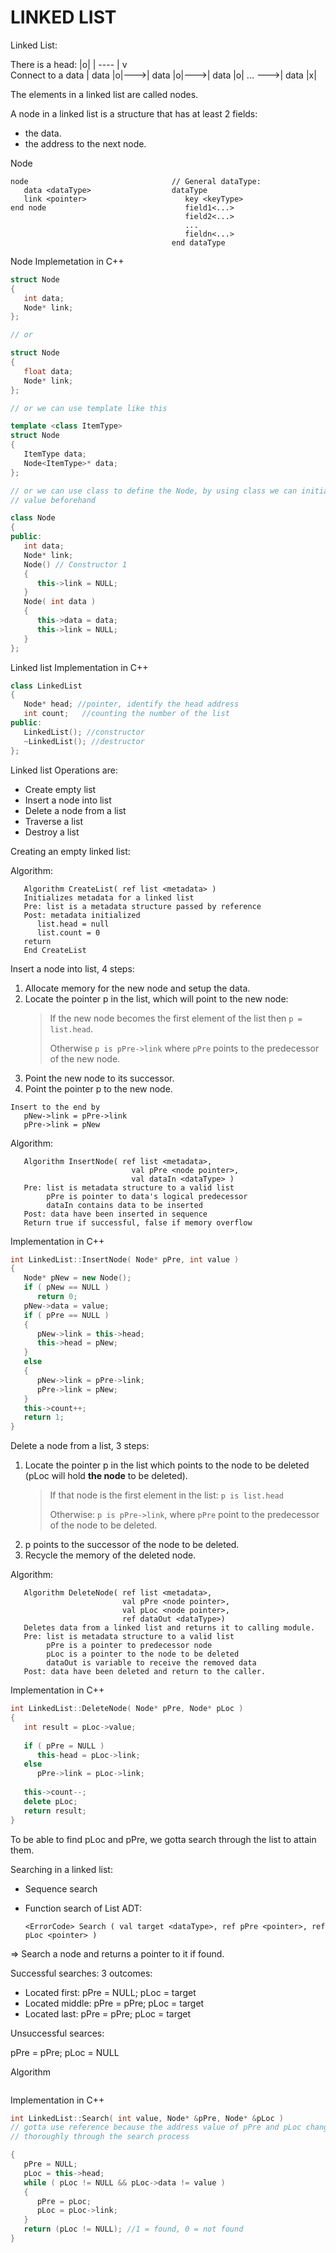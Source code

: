 LINKED LIST
===

Linked List:

There is a head: |o|
                  |
                   ----
                      |
                      v                     
Connect to a data   | data |o|--->| data |o|--->| data |o| ... --->| data |x|

The elements in a linked list are called nodes.

A node in a linked list is a structure that has at least 2 fields:
   - the data.
   - the address to the next node.

Node
```
node                                // General dataType:
   data <dataType>                  dataType
   link <pointer>                      key <keyType>
end node                               field1<...>
                                       field2<...>
                                       ...
                                       fieldn<...>
                                    end dataType
```

Node Implemetation in C++ 
```C++
struct Node
{
   int data;
   Node* link;
};

// or

struct Node
{
   float data;
   Node* link;
};

// or we can use template like this

template <class ItemType>
struct Node
{
   ItemType data;
   Node<ItemType>* data;
};

// or we can use class to define the Node, by using class we can initiate the
// value beforehand

class Node
{
public:
   int data;
   Node* link;
   Node() // Constructor 1
   {
      this->link = NULL;
   }
   Node( int data )
   {
      this->data = data;
      this->link = NULL;
   }
};
```

Linked list Implementation in C++
```C++
class LinkedList
{
   Node* head; //pointer, identify the head address
   int count;   //counting the number of the list
public:
   LinkedList(); //constructor
   ~LinkedList(); //destructor
};
```

Linked list Operations are:
   - Create empty list
   - Insert a node into list
   - Delete a node from a list
   - Traverse a list
   - Destroy a list

Creating an empty linked list:

Algorithm:
```
   Algorithm CreateList( ref list <metadata> )
   Initializes metadata for a linked list
   Pre: list is a metadata structure passed by reference
   Post: metadata initialized
      list.head = null
      list.count = 0
   return
   End CreateList
```

Insert a node into list, 4 steps:
1. Allocate memory for the new node and setup the data.
2. Locate the pointer p in the list, which will point to the new node:
   > If the new node becomes the first element of the list then `p = list.head`.
   >
   > Otherwise `p is pPre->link` where `pPre` points to the predecessor of the new
   > node.
   >
3. Point the new node to its successor.
4. Point the pointer p to the new node.

```
Insert to the end by 
   pNew->link = pPre->link
   pPre->link = pNew
```

Algorithm:
```
   Algorithm InsertNode( ref list <metadata>,
                           val pPre <node pointer>, 
                           val dataIn <dataType> ) 
   Pre: list is metadata structure to a valid list
        pPre is pointer to data's logical predecessor
        dataIn contains data to be inserted
   Post: data have been inserted in sequence
   Return true if successful, false if memory overflow
```

Implementation in C++
```C++
int LinkedList::InsertNode( Node* pPre, int value )
{
   Node* pNew = new Node();
   if ( pNew == NULL )
      return 0;
   pNew->data = value;
   if ( pPre == NULL )
   {
      pNew->link = this->head;
      this->head = pNew;
   }
   else
   {
      pNew->link = pPre->link;
      pPre->link = pNew;
   }
   this->count++;
   return 1;
}
```

Delete a node from a list, 3 steps:
1. Locate the pointer p in the list which points to the node to be deleted (pLoc
   will hold **the node** to be deleted).
   > If that node is the first element in the list: `p is list.head`
   > 
   > Otherwise: `p is pPre->link`, where `pPre` point to the predecessor of the
   > node to be deleted.
2. p points to the successor of the node to be deleted.
3. Recycle the memory of the deleted node.

Algorithm:
```
   Algorithm DeleteNode( ref list <metadata>,
                         val pPre <node pointer>,
                         val pLoc <node pointer>,
                         ref dataOut <dataType>)
   Deletes data from a linked list and returns it to calling module.
   Pre: list is metadata structure to a valid list
        pPre is a pointer to predecessor node
        pLoc is a pointer to the node to be deleted
        dataOut is variable to receive the removed data
   Post: data have been deleted and return to the caller.
```

Implementation in C++
```C++
int LinkedList::DeleteNode( Node* pPre, Node* pLoc )
{
   int result = pLoc->value;
   
   if ( pPre = NULL )
      this-head = pLoc->link;
   else
      pPre->link = pLoc->link;
   
   this->count--;
   delete pLoc;
   return result;
}
```

To be able to find pLoc and pPre, we gotta search through the list to attain
them.

Searching in a linked list:
   - Sequence search
   - Function search of List ADT:

      `<ErrorCode> Search ( val target <dataType>, ref pPre <pointer>, ref pLoc
<pointer> )`

   => Search a node and returns a pointer to it if found.

Successful searches: 3 outcomes:
   - Located first: 
      pPre = NULL; pLoc = target
   - Located middle:
      pPre = pPre; pLoc = target 
   - Located last:
      pPre = pPre; pLoc = target

Unsuccessful searces:

   pPre = pPre; pLoc = NULL

Algorithm
```
```

Implementation in C++
```C++
int LinkedList::Search( int value, Node* &pPre, Node* &pLoc ) 
// gotta use reference because the address value of pPre and pLoc changed
// thoroughly through the search process

{
   pPre = NULL;
   pLoc = this->head;
   while ( pLoc != NULL && pLoc->data != value )
   {
      pPre = pLoc;
      pLoc = pLoc->link;   
   } 
   return (pLoc != NULL); //1 = found, 0 = not found
}
```
